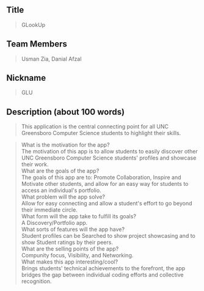 ## Title

> GLookUp

 

## Team Members

> Usman Zia,
> Danial Afzal

 

## Nickname

> GLU


## Description (about 100 words)

> This application is the central connecting point for all UNC Greensboro Computer Science students to highlight their skills.

> What is the motivation for the app?  
> The motivation of this app is to allow students to easily discover other UNC Greensboro Computer Science students' profiles and showcase their work.  
> What are the goals of the app?  
> The goals of this app are to: Promote Collaboration, Inspire and Motivate other students, and allow for an easy way for students to access an individual's portfolio.  
> What problem will the app solve?  
> Allow for easy connecting and allow a student's effort to go beyond their immediate circle.  
> What form will the app take to fulfill its goals?  
> A Discovery/Portfolio app.  
> What sorts of features will the app have?  
> Student profiles can be Searched to show project showcasing and to show Student ratings by their peers.  
> What are the selling points of the app?  
> Compunity focus, Visibility, and Networking.  
> What makes this app interesting/cool?  
> Brings students' technical achievements to the forefront, the app bridges the gap between individual coding efforts and collective recognition.  
